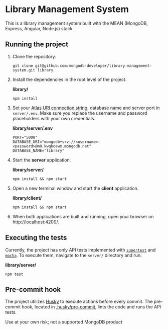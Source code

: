 # Library Management System

This is a library management system built with the MEAN (MongoDB, Express, Angular, Node.js) stack. 

## Running the project

1. Clone the repository.

    ```
    git clone git@github.com:mongodb-developer/library-management-system.git library
    ```

1. Install the dependencies in the root level of the project.

    **library/**
    ```
    npm install
    ```

1.  Set your [Atlas URI connection string](https://docs.atlas.mongodb.com/getting-started/), database name and server port in `server/.env`. Make sure you replace the username and password placeholders with your own credentials.

    **library/server/.env**
    ```
    PORT="5000"
    DATABASE_URI="mongodb+srv://<username>:<password>@m0.kwqkoewm.mongodb.net"
    DATABASE_NAME="library"
    ```


1. Start the **server** application.

    **library/server/**
    ```
    npm install && npm start
    ```

1. Open a new terminal window and start the **client** application.

    **library/client/**
    ```
    npm install && npm start
    ```

1. When both applications are built and running, open your browser on http://localhost:4200/.

## Executing the tests

Currently, the project has only API tests implemented with [`supertest`](https://www.npmjs.com/package/supertest) and [`mocha`](https://www.npmjs.com/package/mocha). To execute them, navigate to the `server/` directory and run:

**library/server/**
```
npm test
```

## Pre-commit hook

The project utilizes [Husky](https://typicode.github.io/husky/) to execute actions before every commit. The pre-commit hook, located in [.husky/pre-commit](./.husky/pre-commit), lints the code and runs the API tests.

Use at your own risk; not a supported MongoDB product
